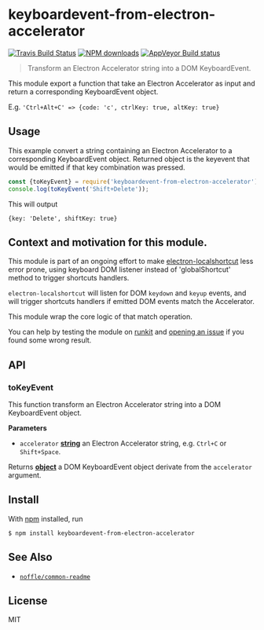 # keyboardevent-from-electron-accelerator

[![Travis Build Status](https://img.shields.io/travis/parro-it/keyboardevent-from-electron-accelerator/master.svg)](http://travis-ci.org/parro-it/keyboardevent-from-electron-accelerator)
[![NPM downloads](https://img.shields.io/npm/dt/keyboardevent-from-electron-accelerator.svg)](https://npmjs.org/package/keyboardevent-from-electron-accelerator)
[![AppVeyor Build status](https://ci.appveyor.com/api/projects/status/l1qdd90e7xagkgq7/branch/master?svg=true)](https://ci.appveyor.com/project/parro-it/keyboardevent-from-electron-accelerator/branch/master)

> Transform an Electron Accelerator string into a DOM KeyboardEvent.

This module export a function that take an Electron Accelerator as input
and return a corresponding KeyboardEvent object.

E.g. `'Ctrl+Alt+C' => {code: 'c', ctrlKey: true, altKey: true}`

## Usage

This example convert a string containing an Electron Accelerator to a corresponding KeyboardEvent object. Returned object is the keyevent that would be emitted if that key combination was pressed.

```js
const {toKeyEvent} = require('keyboardevent-from-electron-accelerator');
console.log(toKeyEvent('Shift+Delete'));
```

This will output

    {key: 'Delete', shiftKey: true}

## Context and motivation for this module.

This module is part of an ongoing effort to make [electron-localshortcut](https://github.com/parro-it/electron-localshortcut) less error prone, using keyboard DOM listener instead of 'globalShortcut' method to trigger shortcuts handlers.

`electron-localshortcut` will listen for DOM `keydown` and `keyup` events, and will
trigger shortcuts handlers if emitted DOM events match the Accelerator.

This module wrap the core logic of that match operation.

You can help by testing the module on [runkit](https://npm.runkit.com/keyboardevent-from-electron-accelerator) and [opening an issue](https://github.com/parro-it/keyboardevent-from-electron-accelerator/issues/new) if you found some wrong
result.


## API

<!-- Generated by documentation.js. Update this documentation by updating the source code. -->

### toKeyEvent

This function transform an Electron Accelerator string into
a DOM KeyboardEvent object.

**Parameters**

-   `accelerator` **[string](https://developer.mozilla.org/en-US/docs/Web/JavaScript/Reference/Global_Objects/String)** an Electron Accelerator string, e.g. `Ctrl+C` or `Shift+Space`.

Returns **[object](https://developer.mozilla.org/en-US/docs/Web/JavaScript/Reference/Global_Objects/Object)** a DOM KeyboardEvent object derivate from the `accelerator` argument.

## Install

With [npm](https://npmjs.org/) installed, run

    $ npm install keyboardevent-from-electron-accelerator

## See Also

-   [`noffle/common-readme`](https://github.com/noffle/common-readme)

## License

MIT
